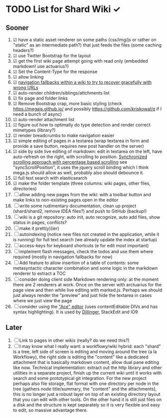 # TODO List for Shard Wiki ✓

## Sooner
1. ☑ have a static asset renderer on some paths  (css/img/js or rather on "static" as an intermediate path?) that just feeds the files (some caching headers?)
1. ☑ use Twitter Bootstrap for the layout
1. ☑ get the first wiki page attempt going with read only (embedded markdown! use actuarius?)
1. ☑ Set the Content-Type for the response
1. ☑ allow linking
1. ☑ [navigation fallbacks within a wiki to try to recover gracefully with wrong URLs](self:/page/design/navigation)
1. ☑  auto-render children/siblings/attchments list
1. ☑ fix page and folder links
1. ☑ Remove Bootstrap crap, more basic styling (check https://megajs.github.io/ and possibly https://github.com/kriskowal/q if I need a bunch of async)
1. ☑ auto-render attachment list
1. ☑ figure out how to optimally do type detection and render correct mimetypes (library?)
1. ☑ render breadcrumbs to make navigation easier
1. ☑ simple editing of pages in a textarea (wrap textarea in form and provide a save button, requires new post handler on the server)
1. ☑ side by side live editing of markdown: edit in textarea on the left, have auto-refresh on the right, with scrolling to position. [Synchronized scrolling approach with percentage based scrolling](https://github.com/anru/rsted/blob/master/static/scripts/editor.js) see "syncScrollPosition", it uses the jquery scroll binding which I think mega.js should allow as well, probably also should debounce it.
1. ☑ full text search with elasticsearch
1. ☑ make the folder template (three columns: wiki pages, other files, directories)
1. ☐ allow adding new pages from the wiki: with a toolbar button and make links to non-existing pages open in the editor
1. ☐ write some rudimentary documentation, clean up project (shard/shard2, remove IDEA files?) and push to GitHub (backup!)
1. ☐ wiki is a git repository: auto init, auto recognize, auto add files, show status in pages, conflicts?
1. ☐ make it prett(y)(ier)
1. ☐ autoindexing (notice new files not created in the application, while it is running) for full text search (we already update the index at startup)
1. ☐ access-keys for keyboard shortcuts (e for edit most important)
1. ☐ implement flash messages, check the todos and use them where required (mostly in navigation fallbacks for now)
1. ☐ Add feature to allow insertion of a table of contents: some metasyntactic character combination and some logic in the markdown renderer to extract a TOC
1. ☐ consider doing client side Markdown rendering only: at the moment there are 2 renderers at work. Once on the server with arctuarius for the page view and then while live editing with marked.js. Perhaps we should just always render the "preview" and just hide the textarea in cases where we just view the page
1. ☐ consider using the ["Ace" editor](http://ace.c9.io/#nav=higlighter) (uses contentEditable DIVs and has syntax highlighting). It is used by [Dillinger](http://dillinger.io/), StackEdit and IO9

## Later
1. ☐ Link to pages in other wikis (really? do we need this?)
1. ☐ I may know what I really want: a workflowy/wiki hybrid: each "shard" is a tree, left side of screen is editing and moving around the tree (a la Workflowy), the right side is editing the "content" like a dedicated attachment that is basically markdown content, allow dual pane editing like now. Technical implementation: extract out the http library and other utilities in a separate project, finish up the current wiki until it works with search and some prototypical git integration. For the new project perhaps also file storage, flat format with one directory per node in the tree (gathers node title/summary, the "content" and the attachments), this is no longer just a robust layer on top of an existing directory layout that you can edit with other tools. On the other hand it is still just files on a disk and the structure is kept separately so it is very flexible and easy to edit, so massive advantage there. 
